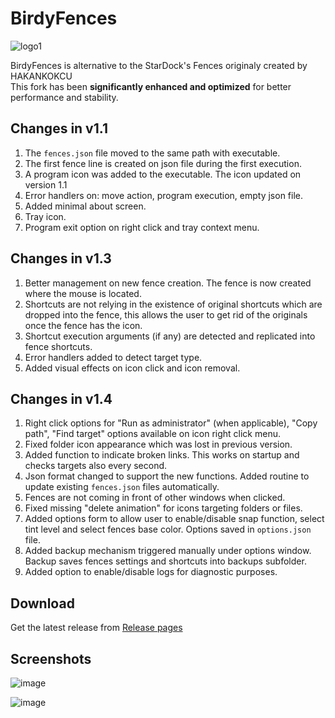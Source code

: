 # BirdyFences
![logo1](https://github.com/user-attachments/assets/279284fd-2ba2-4175-b32b-f5868cc70c7b)

BirdyFences is alternative to the StarDock's Fences originaly created by HAKANKOKCU <br>
This fork has been **significantly enhanced and optimized** for better performance and stability.

## Changes in v1.1

1. The `fences.json` file moved to the same path with executable. 
2. The first fence line is created on json file during the first execution.
3. A program icon was added to the executable. The icon updated on version 1.1
4. Error handlers on: move action, program execution, empty json file.
5. Added minimal about screen.
6. Tray icon.
7. Program exit option on right click and tray context menu.

## Changes in v1.3

1. Better management on new fence creation. The fence is now created where the mouse is located.
2. Shortcuts are not relying in the existence of original shortcuts which are dropped into the fence, this allows the user to get rid of the originals once the fence has the icon.
3. Shortcut execution arguments (if any) are detected and replicated into fence shortcuts.
4. Error handlers added to detect target type.
5. Added visual effects on icon click and icon removal.

## Changes in v1.4

1. Right click options for "Run as administrator" (when applicable), "Copy path", "Find target" options available on icon right click menu.
2. Fixed folder icon appearance which was lost in previous version.
3. Added function to indicate broken links. This works on startup and checks targets also every second.
4. Json format changed to support the new functions. Added routine to update existing `fences.json` files automatically.
5. Fences are not coming in front of other windows when clicked.
6. Fixed missing "delete animation" for icons targeting folders or files.
7. Added options form to allow user to enable/disable snap function, select tint level and select fences base color. Options saved in `options.json` file.
8. Added backup mechanism triggered manually under options window. Backup saves fences settings and shortcuts into backups subfolder.
9. Added option to enable/disable logs for diagnostic purposes.

## Download
Get the latest release from [Release pages](https://github.com/limbo666/BirdyFences/releases) 


## Screenshots
![image](https://github.com/user-attachments/assets/3aa93df9-1a1c-4993-8dac-bd3c918b4bfe)

![image](https://github.com/user-attachments/assets/1cd9a855-8d91-46f8-be56-9e47b2040972)





